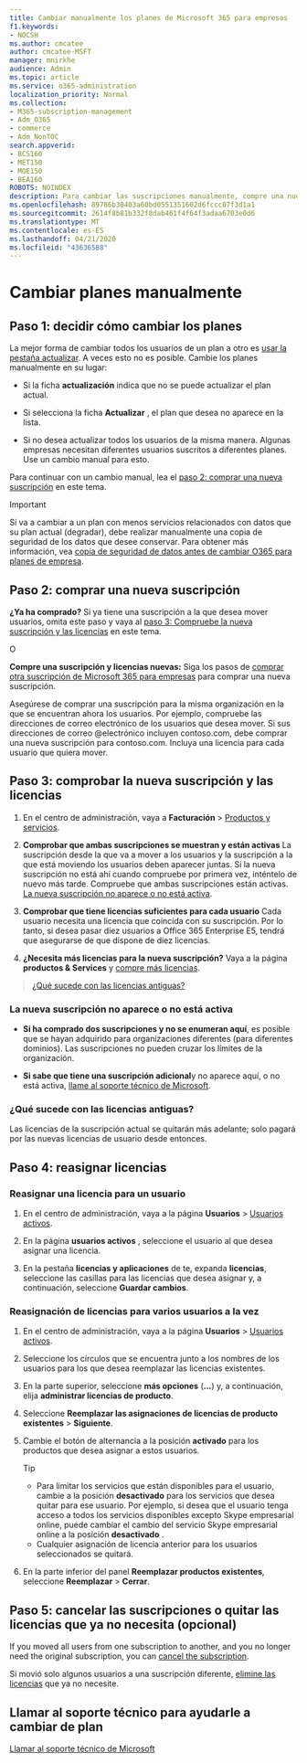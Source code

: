 ```yaml
---
title: Cambiar manualmente los planes de Microsoft 365 para empresas
f1.keywords:
- NOCSH
ms.author: cmcatee
author: cmcatee-MSFT
manager: mnirkhe
audience: Admin
ms.topic: article
ms.service: o365-administration
localization_priority: Normal
ms.collection:
- M365-subscription-management
- Adm_O365
- commerce
- Adm_NonTOC
search.appverid:
- BCS160
- MET150
- MOE150
- BEA160
ROBOTS: NOINDEX
description: Para cambiar las suscripciones manualmente, compre una nueva suscripción y asegúrese de que ambas suscripciones están en la lista y activa.
ms.openlocfilehash: 89786b30403a60bd0551351602d6fccc07f3d1a1
ms.sourcegitcommit: 2614f8b81b332f8dab461f4f64f3adaa6703e0d6
ms.translationtype: MT
ms.contentlocale: es-ES
ms.lasthandoff: 04/21/2020
ms.locfileid: "43636588"
---
```

# <a name="change-plans-manually"></a>Cambiar planes manualmente

## <a name="step-1-decide-how-to-change-plans"></a>Paso 1: decidir cómo cambiar los planes

La mejor forma de cambiar todos los usuarios de un plan a otro es [usar la pestaña actualizar](upgrade-to-different-plan.md). A veces esto no es posible. Cambie los planes manualmente en su lugar:

- Si la ficha **actualización** indica que no se puede actualizar el plan actual.

- Si selecciona la ficha **Actualizar** , el plan que desea no aparece en la lista.

- Si no desea actualizar todos los usuarios de la misma manera. Algunas empresas necesitan diferentes usuarios suscritos a diferentes planes. Use un cambio manual para esto.

Para continuar con un cambio manual, lea el [paso 2: comprar una nueva suscripción](#step-2-buy-a-new-subscription) en este tema.

> [!IMPORTANT]
> Si va a cambiar a un plan con menos servicios relacionados con datos que su plan actual (degradar), debe realizar manualmente una copia de seguridad de los datos que desee conservar. Para obtener más información, vea [copia de seguridad de datos antes de cambiar O365 para planes de empresa](back-up-data-before-switching-plans.md).

## <a name="step-2-buy-a-new-subscription"></a>Paso 2: comprar una nueva suscripción

**¿Ya ha comprado?** Si ya tiene una suscripción a la que desea mover usuarios, omita este paso y vaya al [paso 3: Compruebe la nueva suscripción y las licencias](#step-3-check-your-new-subscription-and-licenses) en este tema.

O

**Compre una suscripción y licencias nuevas:** Siga los pasos de [comprar otra suscripción de Microsoft 365 para empresas](../buy-another-subscription.md) para comprar una nueva suscripción.

Asegúrese de comprar una suscripción para la misma organización en la que se encuentran ahora los usuarios. Por ejemplo, compruebe las direcciones de correo electrónico de los usuarios que desea mover. Si sus direcciones de correo \@electrónico incluyen contoso.com, debe comprar una nueva suscripción para contoso.com.
Incluya una licencia para cada usuario que quiera mover.

## <a name="step-3-check-your-new-subscription-and-licenses"></a>Paso 3: comprobar la nueva suscripción y las licencias

1. En el centro de administración, vaya a **Facturación** \> <a href="https://go.microsoft.com/fwlink/p/?linkid=842054" target="_blank">Productos y servicios</a>.

2. **Comprobar que ambas suscripciones se muestran y están activas** La suscripción desde la que va a mover a los usuarios y la suscripción a la que está moviendo los usuarios deben aparecer juntas. Si la nueva suscripción no está ahí cuando compruebe por primera vez, inténtelo de nuevo más tarde. Compruebe que ambas suscripciones están activas. [La nueva suscripción no aparece o no está activa](#the-new-subscription-isnt-listed-or-isnt-active).

3. **Comprobar que tiene licencias suficientes para cada usuario** Cada usuario necesita una licencia que coincida con su suscripción. Por lo tanto, si desea pasar diez usuarios a Office 365 Enterprise E5, tendrá que asegurarse de que dispone de diez licencias.

4. **¿Necesita más licencias para la nueva suscripción?**
   Vaya a la página **productos & Services** y [compre más licencias](../licenses/buy-licenses.md).

> [¿Qué sucede con las licencias antiguas?](#what-about-the-old-licenses)

### <a name="the-new-subscription-isnt-listed-or-isnt-active"></a>La nueva suscripción no aparece o no está activa

- **Si ha comprado dos suscripciones y no se enumeran aquí**, es posible que se hayan adquirido para organizaciones diferentes (para diferentes dominios). Las suscripciones no pueden cruzar los límites de la organización.

- **Si sabe que tiene una suscripción adicional**y no aparece aquí, o no está activa, [llame al soporte técnico de Microsoft](../../admin/contact-support-for-business-products.md).

### <a name="what-about-the-old-licenses"></a>¿Qué sucede con las licencias antiguas?

Las licencias de la suscripción actual se quitarán más adelante; solo pagará por las nuevas licencias de usuario desde entonces.

## <a name="step-4-reassign-licenses"></a>Paso 4: reasignar licencias

### <a name="reassign-a-license-for-one-user"></a>Reasignar una licencia para un usuario

1. En el centro de administración, vaya a la página **Usuarios** \> <a href="https://go.microsoft.com/fwlink/p/?linkid=834822" target="_blank">Usuarios activos</a>.

2. En la página **usuarios activos** , seleccione el usuario al que desea asignar una licencia.

3. En la pestaña **licencias y aplicaciones** de te, expanda **licencias**, seleccione las casillas para las licencias que desea asignar y, a continuación, seleccione **Guardar cambios**.

### <a name="reassign-licenses-for-multiple-users-at-once"></a>Reasignación de licencias para varios usuarios a la vez

1. En el centro de administración, vaya a la página **Usuarios** \> <a href="https://go.microsoft.com/fwlink/p/?linkid=834822" target="_blank">Usuarios activos</a>.

2. Seleccione los círculos que se encuentra junto a los nombres de los usuarios para los que desea reemplazar las licencias existentes.

3. En la parte superior, seleccione **más opciones** (**...**) y, a continuación, elija **administrar licencias de producto**.

4. Seleccione **Reemplazar las asignaciones de licencias de producto existentes** \> **Siguiente**.

5. Cambie el botón de alternancia a la posición **activado** para los productos que desea asignar a estos usuarios.

    > [!TIP]
    > - Para limitar los servicios que están disponibles para el usuario, cambie a la posición **desactivado** para los servicios que desea quitar para ese usuario. Por ejemplo, si desea que el usuario tenga acceso a todos los servicios disponibles excepto Skype empresarial online, puede cambiar el cambio del servicio Skype empresarial online a la posición **desactivado** .
    > - Cualquier asignación de licencia anterior para los usuarios seleccionados se quitará.

6. En la parte inferior del panel **Reemplazar productos existentes**, seleccione **Reemplazar** \> **Cerrar**.

## <a name="step-5-cancel-subscriptions-or-remove-licenses-that-you-no-longer-need-optional"></a>Paso 5: cancelar las suscripciones o quitar las licencias que ya no necesita (opcional)

If you moved all users from one subscription to another, and you no longer need the original subscription, you can [cancel the subscription](cancel-your-subscription.md).

Si movió solo algunos usuarios a una suscripción diferente, [elimine las licencias](../licenses/remove-licenses-from-subscription.md) que ya no necesite.

## <a name="call-support-to-help-you-change-plans"></a>Llamar al soporte técnico para ayudarle a cambiar de plan
[Llamar al soporte técnico de Microsoft](../../admin/contact-support-for-business-products.md)